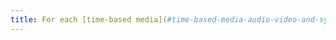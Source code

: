 ```yaml
---
title: For each [time-based media](#time-based-media-audio-video-and-synchronised) that has a [synchronised captions](#synchronised-captions-media-object) or [audio description](#synchronised-audio-description-time-based-media) track, are the control functionalities for these alternatives presented at the same level as the [main features](#main-features-of-a-time-based-media)?
---
```

